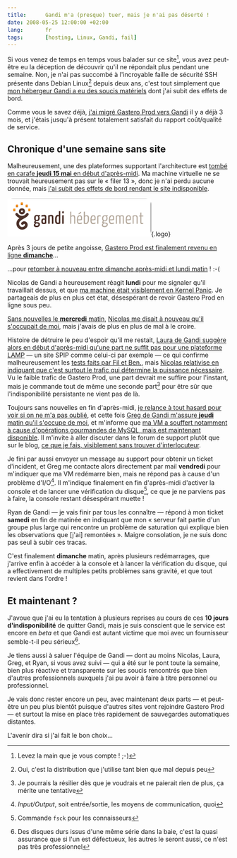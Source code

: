 ```yaml
---
title:      Gandi m'a (presque) tuer, mais je n'ai pas déserté !
date: 2008-05-25 12:00:00 +02:00
lang:       fr
tags:       [hosting, Linux, Gandi, fail]
---
```


Si vous venez de temps en temps vous balader sur ce site[^1], vous avez peut-être eu la déception de découvrir qu'il ne répondait plus pendant une semaine. Non, je n'ai pas succombé à l'incroyable faille de sécurité SSH présente dans Debian Linux[^2] depuis deux ans, c'est tout simplement que [mon hébergeur Gandi a eu des soucis matériels](http://iwi.lebardegandi.net/post/2008/05/21/Le-filer-13-%3A-Epilogue) dont j'ai subit des effets de bord.

[^1]: Levez la main que je vous compte ! ;-)

[^2]: Oui, c'est la distribution que j'utilise tant bien que mal depuis peu

Comme vous le savez déjà, [j'ai migré Gastero Prod vers Gandi](/2008/02/c-est-la-saison-migratoire.html) il y a déjà 3 mois, et j'étais jusqu'à présent totalement satisfait du rapport coût/qualité de service.

## Chronique d'une semaine sans site

Malheureusement, une des plateformes supportant l'architecture est [tombé en carafe **jeudi 15 mai** en début d'après-midi](http://www.lebardegandi.net/post/2008/05/16/Problemes-de-disques). Ma machine virtuelle ne se trouvait heureusement pas sur le « filer 13 », donc je n'ai perdu aucune donnée, mais [j'ai subit des effets de bord rendant le site indisponible](http://www.lebardegandi.net/post/2008/05/16/Problemes-de-disques#c165464).

![Le logo de Gandi](logo-gandi-hebergement.png){.logo}

Après 3 jours de petite angoisse, [Gastero Prod est finalement revenu en ligne **dimanche**](http://www.lebardegandi.net/post/2008/05/16/Problemes-de-disques#c165741)…

…pour [retomber à nouveau entre dimanche après-midi et lundi matin](http://www.lebardegandi.net/post/2008/05/18/Problemes-de-disques-en-cours-de-resolution#c165913) ! :-(

Nicolas de Gandi a heureusement réagit **lundi** pour me signaler qu'il travaillait dessus, et que [ma machine était visiblement en Kernel Panic](http://www.lebardegandi.net/post/2008/05/18/Problemes-de-disques-en-cours-de-resolution#c165926). Je partageais de plus en plus cet état, désespérant de revoir Gastero Prod en ligne sous peu.

[Sans nouvelles le **mercredi** matin](http://www.lebardegandi.net/post/2008/05/18/Problemes-de-disques-en-cours-de-resolution#c166017), [Nicolas me disait à nouveau qu'il s'occupait de moi](http://www.lebardegandi.net/post/2008/05/18/Problemes-de-disques-en-cours-de-resolution#c166022), mais j'avais de plus en plus de mal à le croire.

Histoire de détruire le peu d'espoir qu'il me restait, [Laura de Gandi suggère alors en début d'après-midi qu'une part ne suffit pas pour une plateforme LAMP](http://www.lebardegandi.net/post/2008/05/18/Problemes-de-disques-en-cours-de-resolution#c166032) — un site SPIP comme celui-ci par exemple — ce qui confirme malheureusement les [tests faits par Fil et Ben.](http://www.spip-blog.net/Premiers-tests-de-Gandi-Hosting.html), mais [Nicolas relativise en indiquant que c'est surtout le trafic qui détermine la puissance nécessaire](http://www.lebardegandi.net/post/2008/05/18/Problemes-de-disques-en-cours-de-resolution#c166037). Vu le faible trafic de Gastero Prod, une part devrait me suffire pour l'instant, mais je commande tout de même une seconde part[^3] pour être sûr que l'indisponibilité persistante ne vient pas de là.

Toujours sans nouvelles en fin d'après-midi, [je relance à tout hasard pour voir si on ne m'a pas oublié](http://www.lebardegandi.net/post/2008/05/18/Problemes-de-disques-en-cours-de-resolution#c166070), et cette fois [Greg de Gandi m'assure **jeudi** matin qu'il s'occupe de moi](http://www.lebardegandi.net/post/2008/05/18/Problemes-de-disques-en-cours-de-resolution#c166088), et m'informe que [ma VM a souffert notamment à cause d'opérations gourmandes de MySQL, mais est maintenant disponible](http://www.lebardegandi.net/post/2008/05/18/Problemes-de-disques-en-cours-de-resolution#c166095). Il m'invite à aller discuter dans le forum de support plutôt que sur le blog, [ce que je fais, visiblement sans trouver d'interlocuteur](http://groups.gandi.net/fr/topic/gandi.fr.hebergement.expert/15410).

Je fini par aussi envoyer un message au support pour obtenir un ticket d'incident, et Greg me contacte alors directement par mail **vendredi** pour m'indiquer que ma VM redémarre bien, mais ne répond pas à cause d'un problème d'I/O[^4]. Il m'indique finalement en fin d'après-midi d'activer la console et de lancer une vérification du disque[^5], ce que je ne parviens pas à faire, la console restant désespérant muette !

Ryan de Gandi — je vais finir par tous les connaître — répond à mon ticket **samedi** en fin de matinée en indiquant que mon « serveur fait partie d'un groupe plus large qui rencontre un problème de saturation qui explique bien les observations que [j'ai] remontées ». Maigre consolation, je ne suis donc pas seul à subir ces tracas.

C'est finalement **dimanche** matin, après plusieurs redémarrages, que j'arrive enfin à accéder à la console et à lancer la vérification du disque, qui a effectivement de multiples petits problèmes sans gravité, et que tout revient dans l'ordre !

## Et maintenant ?

J'avoue que j'ai eu la tentation à plusieurs reprises au cours de ces **10 jours d'indisponibilité** de quitter Gandi, mais je suis conscient que le service est encore en *beta* et que Gandi est autant victime que moi avec un fournisseur semble-t-il peu sérieux[^6].

Je tiens aussi à saluer l'équipe de Gandi — dont au moins Nicolas, Laura, Greg, et Ryan, si vous avez suivi — qui a été sur le pont toute la semaine, bien plus réactive et transparente sur les soucis rencontrés que bien d'autres professionnels auxquels j'ai pu avoir à faire à titre personnel ou professionnel.

Je vais donc rester encore un peu, avec maintenant deux parts — et peut-être un peu plus bientôt puisque d'autres sites vont rejoindre Gastero Prod — et surtout la mise en place très rapidement de sauvegardes automatiques distantes.

L'avenir dira si j'ai fait le bon choix…

[^3]: Je pourrais la résilier dès que je voudrais et ne paierait rien de plus, ça mérite une tentative

[^4]: *Input/Output*, soit entrée/sortie, les moyens de communication, quoi

[^5]: Commande `fsck` pour les connaisseurs

[^6]: Des disques durs issus d'une même série dans la baie, c'est la quasi assurance que si l'un est défectueux, les autres le seront aussi, ce n'est pas très professionnel
